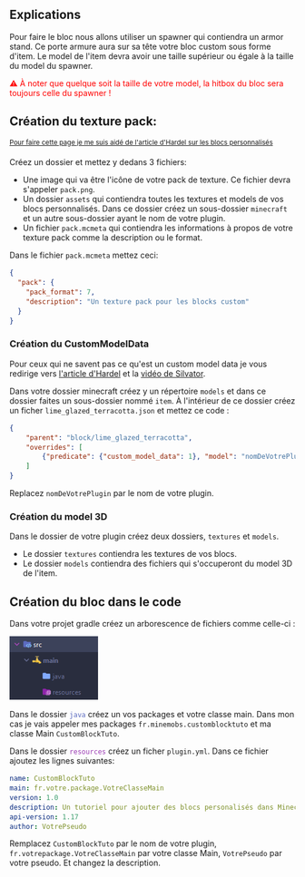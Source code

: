 ## Explications

Pour faire le bloc nous allons utiliser un spawner qui contiendra un armor stand. Ce porte armure aura sur sa tête votre bloc custom sous forme d'item. Le model de l'item devra avoir une taille supérieur ou égale à la taille du model du spawner.

<p style="color:red">⚠️ À noter que quelque soit la taille de votre model, la hitbox du bloc sera toujours celle du spawner !</p>

## Création du texture pack:

<sup><a href="https://hardel.fr/article/ressourcepack/creation-de-blocs-personnalise-">Pour faire cette page je me suis aidé de l'article d'Hardel sur les blocs personnalisés</a></sup>

Créez un dossier et mettez y dedans 3 fichiers:

- Une image qui va être l'icône de votre pack de texture. Ce fichier devra s'appeler `pack.png`.
- Un dossier `assets` qui contiendra toutes les textures et models de vos blocs personnalisés. Dans ce dossier créez un sous-dossier `minecraft` et un autre sous-dossier ayant le nom de votre plugin.
- Un fichier `pack.mcmeta` qui contiendra les informations à propos de votre texture pack comme la description ou le format.

Dans le fichier `pack.mcmeta` mettez ceci:
```JSON
{
  "pack": {
    "pack_format": 7,
    "description": "Un texture pack pour les blocks custom"
  }
}
```

### Création du CustomModelData

Pour ceux qui ne savent pas ce qu'est un custom model data je vous redirige vers [l'article d'Hardel](https://hardel.fr/article/ressourcepack/apprendre-les-custom-model-data) et la [vidéo de Silvator](https://www.youtube.com/watch?v=7sTQ-1S6KSg).

Dans votre dossier minecraft créez y un répertoire `models` et dans ce dossier faites un sous-dossier nommé `item`.
À l'intérieur de ce dossier créez un ficher `lime_glazed_terracotta.json` et mettez ce code : 
```JSON
{
    "parent": "block/lime_glazed_terracotta",
    "overrides": [
        {"predicate": {"custom_model_data": 1}, "model": "nomDeVotrePlugin:ores/ruby_ore"},
    ]
}
```
Replacez `nomDeVotrePlugin` par le nom de votre plugin.

### Création du model 3D

Dans le dossier de votre plugin créez deux dossiers, `textures` et `models`.

- Le dossier `textures` contiendra les textures de vos blocs.
- Le dossier `models` contiendra des fichiers qui s'occuperont du model 3D de l'item.

## Création du bloc dans le code

Dans votre projet gradle créez un arborescence de fichiers comme celle-ci :

![Image de l'arborescence des fichiers](static/sourcesFolders.png)

Dans le dossier <code style="color:#5C6BC0">java</code> créez un vos packages et votre classe main. Dans mon cas je vais appeler mes packages `fr.minemobs.customblocktuto` et ma classe Main `CustomBlockTuto`.


Dans le dossier <code style="color:rgb(154, 56, 179)">resources</code> créez un ficher `plugin.yml`.
Dans ce fichier ajoutez les lignes suivantes:
```YAML
name: CustomBlockTuto
main: fr.votre.package.VotreClasseMain
version: 1.0
description: Un tutoriel pour ajouter des blocs personalisés dans Minecraft avec Spigot
api-version: 1.17
author: VotrePseudo
```
Remplacez `CustomBlockTuto` par le nom de votre plugin, `fr.votrepackage.VotreClasseMain` par votre classe Main, `VotrePseudo` par votre pseudo. Et changez la description.

